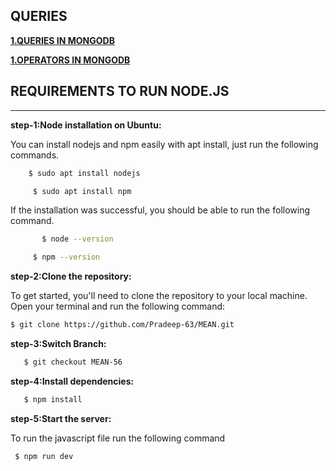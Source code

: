 ## QUERIES
**[1.QUERIES IN MONGODB]()**

**[1.OPERATORS IN MONGODB]()**
## REQUIREMENTS TO RUN NODE.JS
***

**step-1:Node installation on Ubuntu:**

  You can install nodejs and npm easily with apt install, just run the following commands.
  ```sh
      $ sudo apt install nodejs
   ``` 

 ```sh
      $ sudo apt install npm
``` 
   If the installation was successful, you should be able to run the following    command.

```sh
       $ node --version
   ``` 

 ```sh
      $ npm --version
``` 
    
 **step-2:Clone the repository:**

   To get started, you'll need to clone the repository to your local machine. Open your terminal and run the following command:

   ```bash
   $ git clone https://github.com/Pradeep-63/MEAN.git
 ```
**step-3:Switch Branch:**
```bash
   $ git checkout MEAN-56
 ```
**step-4:Install dependencies:**
```bash
   $ npm install
 ```
**step-5:Start the server:**

   To run the  javascript file run the following command
  ```sh
   $ npm run dev
   ```
